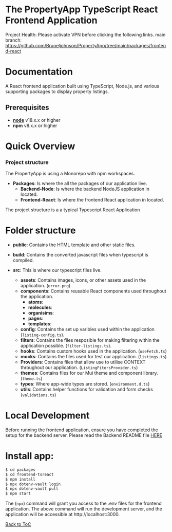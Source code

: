 # The PropertyApp TypeScript React Frontend Application

Project Health:
Please activate VPN before clicking the following links.
main branch: https://github.com/Bruneljohnson/PropertyApp/tree/main/packages/frontend-react

# Documentation

A React frontend application built using TypeScript, Node.js, and various supporting packages to display property listings.

## Prerequisites

- **[node](https://nodejs.org/en/download/)** v18.x.x or higher
- **npm** v8.x.x or higher

# Quick Overview

### Project structure

The PropertyApp is using a Monorepo with npm workspaces.

- **Packages**: Is where the all the packages of our application live.
  - **Backend-Node**: Is where the backend NodeJS application in located.
  - **Frontend-React**: Is where the frontend React application in located.

The project structure is a a typical Typescript React Application

# Folder structure

- **public**: Contains the HTML template and other static files.
- **build**: Contains the converted javascript files when typescript is compiled.
- **src**: This is where our typescript files live.

  - **assets**: Contains images, icons, or other assets used in the application. (`error.png`)
  - **components**: Contains reusable React components used throughout the application.
    - **atoms**:
    - **molecules**:
    - **organisims**:
    - **pages**:
    - **templates**:
  - **config**: Contains the set up varibles used within the application (`listing-config.ts`).
  - **filters**: Contains the files resposible for making filtering within the application possible. (`filter-listings.ts`).
  - **hooks**: Contains custom hooks used in the application. (`useFetch.ts`)
  - **mocks**: Contains the files used for test our application. (`listings.ts`)
  - **Providers**: Contains files that allow use to utilise CONTEXT throughout our application. (`ListingFitersProvider.ts`)
  - **themes**: Contains files for our Mui theme and component library.(`theme.ts`)
  - **types**: Where app-wide types are stored. (`environment.d.ts`)
  - **utils**: Contains helper functions for validation and form checks (`validations.ts`)

# Local Development

Before running the frontend application, ensure you have completed the setup for the backend server.
Please read the Backend README file [HERE](https://github.com/Bruneljohnson/PropertyApp/blob/main/packages/backend-node/README.md)

# Install app:

```bash
$ cd packages
$ cd frontend-tsreact
$ npm install
$ npx dotenv-vault login
$ npx dotenv-vault pull
$ npm start
```

The (`npx`) command will grant you access to the .env files for the frontend application.
The above command will run the development server, and the application will be accessible at http://localhost:3000.

[Back to ToC](#the-propertyapp-typescript-react-frontend-application)
